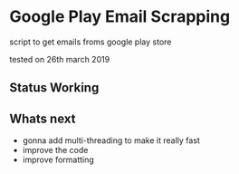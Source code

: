 # Google Play Email Scrapping
script to get emails froms google play store

tested on 26th march 2019
## Status Working

## Whats next
- gonna add multi-threading to make it really fast
- improve the code 
- improve formatting
